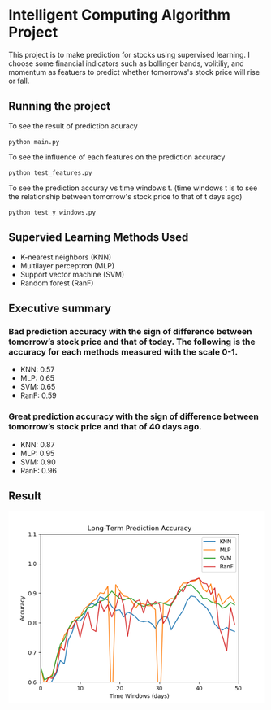 # Intelligent Computing Algorithm Project

This project is to make prediction for stocks using supervised learning. I choose some financial indicators such as bollinger bands, volitiliy, and momentum as featuers to predict whether tomorrows's stock price will rise or fall.

## Running the project

To see the result of prediction acuracy
```
python main.py
```

To see the influence of each features on the prediction accuracy
```
python test_features.py
```

To see the prediction accuray vs time windows t. (time windows t is to see the relationship between tomorrow's stock price to that of t days ago)
```
python test_y_windows.py
```

## Supervied Learning Methods Used

* K-nearest neighbors (KNN)
* Multilayer perceptron (MLP)
* Support vector machine (SVM)
* Random forest (RanF)

## Executive summary

### Bad prediction accuracy with the sign of difference between tomorrow’s stock price and that of today. The following is the accuracy for each methods measured with the scale 0-1.
* KNN: 0.57
* MLP: 0.65
* SVM: 0.65
* RanF: 0.59

### Great prediction accuracy with the sign of difference between tomorrow’s stock price and that of 40 days ago.
* KNN: 0.87
* MLP: 0.95
* SVM: 0.90
* RanF: 0.96

## Result

![IMAGE](https://github.com/LukeLinn/ICA_project/blob/master/result_pictures/test_y_windows.png)